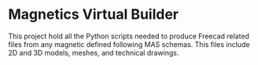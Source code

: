 # Magnetics Virtual Builder
This project hold all the Python scripts needed to produce Freecad related files from any magnetic defined following MAS schemas. This files include 2D and 3D models, meshes, and technical drawings.
